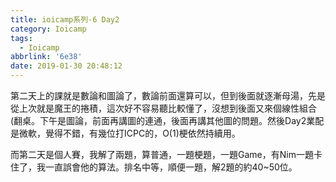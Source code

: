 ```yaml
---
title: ioicamp系列-6 Day2
category: Ioicamp
tags:
  - Ioicamp
abbrlink: '6e38'
date: 2019-01-30 20:48:12
---
```

第二天上的課就是數論和圖論了，數論前面還算可以，但到後面就逐漸母湯，先是從上次就是魔王的捲積，這次好不容易聽比較懂了，沒想到後面又來個線性組合(翻桌。下午是圖論，前面再講圖的連通，後面再講其他圖的問題。然後Day2業配是微軟，覺得不錯，有幾位打ICPC的，O(1)梗依然持續用。
<!-- more -->
而第二天是個人賽，我解了兩題，算普通，一題梗題，一題Game，有Nim一題卡住了，我一直誤會他的算法。排名中等，順便一題，解2題的約40~50位。
